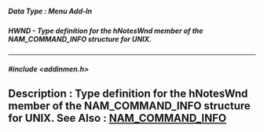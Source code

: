 ##### Data Type : Menu Add-In
##### HWND - Type definition for the hNotesWnd member  of the NAM_COMMAND_INFO structure for UNIX.
---
##### #include <addinmen.h>
**Description :**
Type definition for the hNotesWnd member  of the NAM_COMMAND_INFO structure for 
UNIX.
**See Also :**
[NAM_COMMAND_INFO](D:/md_files/NAM_COMMAND_INFO.md)
---
